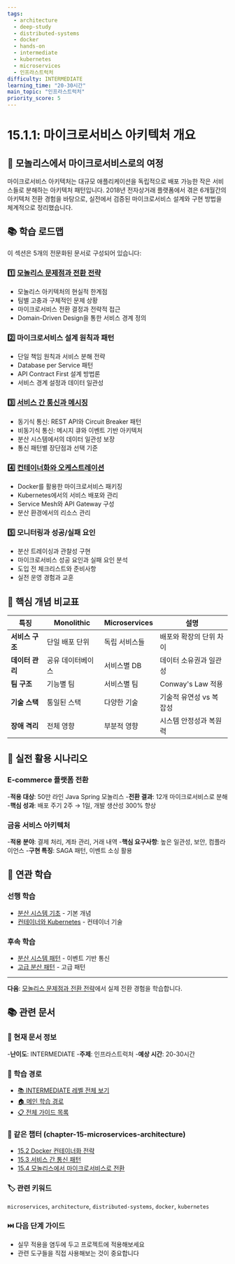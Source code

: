 ```yaml
---
tags:
  - architecture
  - deep-study
  - distributed-systems
  - docker
  - hands-on
  - intermediate
  - kubernetes
  - microservices
  - 인프라스트럭처
difficulty: INTERMEDIATE
learning_time: "20-30시간"
main_topic: "인프라스트럭처"
priority_score: 5
---
```


# 15.1.1: 마이크로서비스 아키텍처 개요

## 🎯 모놀리스에서 마이크로서비스로의 여정

마이크로서비스 아키텍처는 대규모 애플리케이션을 독립적으로 배포 가능한 작은 서비스들로 분해하는 아키텍처 패턴입니다. 2018년 전자상거래 플랫폼에서 겪은 6개월간의 아키텍처 전환 경험을 바탕으로, 실전에서 검증된 마이크로서비스 설계와 구현 방법을 체계적으로 정리했습니다.

## 📚 학습 로드맵

이 섹션은 5개의 전문화된 문서로 구성되어 있습니다:

### 1️⃣ [모놀리스 문제점과 전환 전략](./15-04-01-monolith-to-microservices.md)

- 모놀리스 아키텍처의 현실적 한계점
- 팀별 고충과 구체적인 문제 상황
- 마이크로서비스 전환 결정과 전략적 접근
- Domain-Driven Design을 통한 서비스 경계 정의

### 2️⃣ 마이크로서비스 설계 원칙과 패턴

- 단일 책임 원칙과 서비스 분해 전략
- Database per Service 패턴
- API Contract First 설계 방법론
- 서비스 경계 설정과 데이터 일관성

### 3️⃣ [서비스 간 통신과 메시징](./15-03-01-service-communication.md)

- 동기식 통신: REST API와 Circuit Breaker 패턴
- 비동기식 통신: 메시지 큐와 이벤트 기반 아키텍처
- 분산 시스템에서의 데이터 일관성 보장
- 통신 패턴별 장단점과 선택 기준

### 4️⃣ [컨테이너화와 오케스트레이션](./15-03-02-containerization-orchestration.md)

- Docker를 활용한 마이크로서비스 패키징
- Kubernetes에서의 서비스 배포와 관리
- Service Mesh와 API Gateway 구성
- 분산 환경에서의 리소스 관리

### 5️⃣ 모니터링과 성공/실패 요인

- 분산 트레이싱과 관찰성 구현
- 마이크로서비스 성공 요인과 실패 요인 분석
- 도입 전 체크리스트와 준비사항
- 실전 운영 경험과 교훈

## 🎯 핵심 개념 비교표

| 특징 | Monolithic | Microservices | 설명 |
|------|------------|---------------|------|
|**서비스 구조**| 단일 배포 단위 | 독립 서비스들 | 배포와 확장의 단위 차이 |
|**데이터 관리**| 공유 데이터베이스 | 서비스별 DB | 데이터 소유권과 일관성 |
|**팀 구조**| 기능별 팀 | 서비스별 팀 | Conway's Law 적용 |
|**기술 스택**| 통일된 스택 | 다양한 기술 | 기술적 유연성 vs 복잡성 |
|**장애 격리**| 전체 영향 | 부분적 영향 | 시스템 안정성과 복원력 |

## 🚀 실전 활용 시나리오

### E-commerce 플랫폼 전환

-**적용 대상**: 50만 라인 Java Spring 모놀리스
-**전환 결과**: 12개 마이크로서비스로 분해
-**핵심 성과**: 배포 주기 2주 → 1일, 개발 생산성 300% 향상

### 금융 서비스 아키텍처

-**적용 분야**: 결제 처리, 계좌 관리, 거래 내역
-**핵심 요구사항**: 높은 일관성, 보안, 컴플라이언스
-**구현 특징**: SAGA 패턴, 이벤트 소싱 활용

## 🔗 연관 학습

### 선행 학습

- [분산 시스템 기초](../chapter-14-distributed-systems/index.md) - 기본 개념
- [컨테이너와 Kubernetes](../chapter-13-container-kubernetes/index.md) - 컨테이너 기술

### 후속 학습

- [분산 시스템 패턴](../chapter-16-distributed-system-patterns/index.md) - 이벤트 기반 통신
- [고급 분산 패턴](../chapter-16-distributed-system-patterns/index.md) - 고급 패턴

---

**다음**: [모놀리스 문제점과 전환 전략](./15-04-01-monolith-to-microservices.md)에서 실제 전환 경험을 학습합니다.

## 📚 관련 문서

### 📖 현재 문서 정보

-**난이도**: INTERMEDIATE
-**주제**: 인프라스트럭처
-**예상 시간**: 20-30시간

### 🎯 학습 경로

- [📚 INTERMEDIATE 레벨 전체 보기](../learning-paths/intermediate/)
- [🏠 메인 학습 경로](../learning-paths/)
- [📋 전체 가이드 목록](../README.md)

### 📂 같은 챕터 (chapter-15-microservices-architecture)

- [15.2 Docker 컨테이너화 전략](./15-02-01-docker-containerization.md)
- [15.3 서비스 간 통신 패턴](./15-03-01-service-communication.md)
- [15.4 모놀리스에서 마이크로서비스로 전환](./15-04-01-monolith-to-microservices.md)

### 🏷️ 관련 키워드

`microservices`, `architecture`, `distributed-systems`, `docker`, `kubernetes`

### ⏭️ 다음 단계 가이드

- 실무 적용을 염두에 두고 프로젝트에 적용해보세요
- 관련 도구들을 직접 사용해보는 것이 중요합니다

